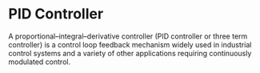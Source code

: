 # PID Controller

A proportional–integral–derivative controller (PID controller or three term controller) is a control loop feedback mechanism widely used in industrial control systems and a variety of other applications requiring continuously modulated control.
